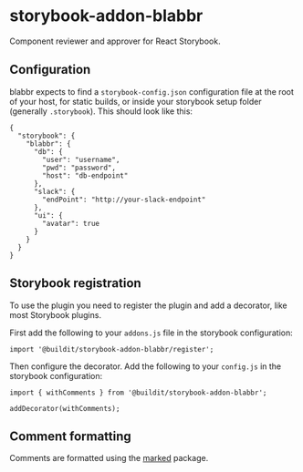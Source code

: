 # storybook-addon-blabbr

Component reviewer and approver for React Storybook.

## Configuration

blabbr expects to find a `storybook-config.json` configuration file at the root of your host, for static builds, or inside your storybook setup folder (generally `.storybook`). This should look like this:

```
{
  "storybook": {
    "blabbr": {
      "db": {
        "user": "username",
        "pwd": "password",
        "host": "db-endpoint"
      },
      "slack": {
        "endPoint": "http://your-slack-endpoint"
      },
      "ui": {
        "avatar": true
      }
    }
  }
}
```

## Storybook registration

To use the plugin you need to register the plugin and add a decorator, like most Storybook plugins.

First add the following to your `addons.js` file in the storybook configuration:

`import '@buildit/storybook-addon-blabbr/register';`

Then configure the decorator. Add the following to your `config.js` in the storybook configuration:

```
import { withComments } from '@buildit/storybook-addon-blabbr';

addDecorator(withComments);
```

## Comment formatting

Comments are formatted using the [marked](https://www.npmjs.com/package/marked) package.
